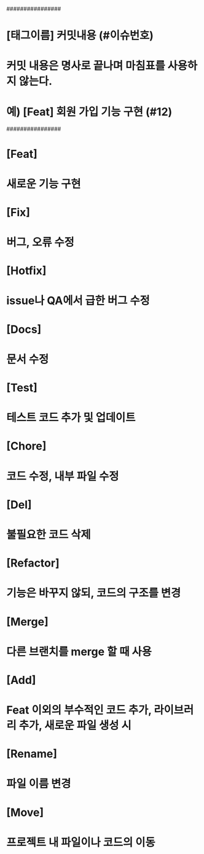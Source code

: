 
################
# [태그이름] 커밋내용 (#이슈번호)
# 커밋 내용은 명사로 끝나며 마침표를 사용하지 않는다.
# 예) [Feat] 회원 가입 기능 구현 (#12)

################
# [Feat]
# 새로운 기능 구현
#
# [Fix]
# 버그, 오류 수정
#
# [Hotfix]
# issue나 QA에서 급한 버그 수정
#
# [Docs]
# 문서 수정
#
# [Test]
# 테스트 코드 추가 및 업데이트
#
# [Chore]
# 코드 수정, 내부 파일 수정
#
# [Del]
# 불필요한 코드 삭제
#
# [Refactor]
# 기능은 바꾸지 않되, 코드의 구조를 변경
#
# [Merge]
# 다른 브랜치를 merge 할 때 사용
#
# [Add]
# Feat 이외의 부수적인 코드 추가, 라이브러리 추가, 새로운 파일 생성 시
#
# [Rename]
# 파일 이름 변경
#
# [Move]
# 프로젝트 내 파일이나 코드의 이동
